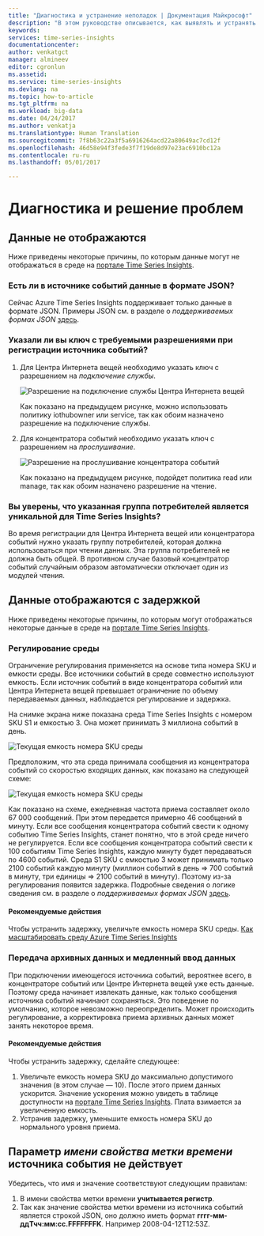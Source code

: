 ```yaml
---
title: "Диагностика и устранение неполадок | Документация Майкрософт"
description: "В этом руководстве описывается, как выявлять и устранять неполадки в среде Time Series Insights."
keywords: 
services: time-series-insights
documentationcenter: 
author: venkatgct
manager: almineev
editor: cgronlun
ms.assetid: 
ms.service: time-series-insights
ms.devlang: na
ms.topic: how-to-article
ms.tgt_pltfrm: na
ms.workload: big-data
ms.date: 04/24/2017
ms.author: venkatja
ms.translationtype: Human Translation
ms.sourcegitcommit: 7f8b63c22a3f5a6916264acd22a80649ac7cd12f
ms.openlocfilehash: 46d58e94f3fede3f7f19de8d97e23ac6910bc12a
ms.contentlocale: ru-ru
ms.lasthandoff: 05/01/2017

---
```

# <a name="diagnose-and-solve-problems"></a>Диагностика и решение проблем

## <a name="i-do-not-see-my-data"></a>Данные не отображаются
Ниже приведены некоторые причины, по которым данные могут не отображаться в среде на [портале Time Series Insights](https://insights.timeseries.azure.com).

### <a name="does-your-event-source-have-data-in-json-format"></a>Есть ли в источнике событий данные в формате JSON?
Сейчас Azure Time Series Insights поддерживает только данные в формате JSON. Примеры JSON см. в разделе о *поддерживаемых формах JSON* [здесь](time-series-insights-send-events.md#supported-json-shapes).

### <a name="when-registering-your-event-source-did-you-provide-the-key-with-required-permissions"></a>Указали ли вы ключ с требуемыми разрешениями при регистрации источника событий?
1. Для Центра Интернета вещей необходимо указать ключ с разрешением на *подключение службы*.

   ![Разрешение на подключение службы Центра Интернета вещей](media/diagnose-and-solve-problems/iothub-serviceconnect-permissions.png)

   Как показано на предыдущем рисунке, можно использовать политику iothubowner или service, так как обоим назначено разрешение на подключение службы.
2. Для концентратора событий необходимо указать ключ с разрешением на *прослушивание*.

   ![Разрешение на прослушивание концентратора событий](media/diagnose-and-solve-problems/eventhub-listen-permissions.png)

   Как показано на предыдущем рисунке, подойдет политика read или manage, так как обоим назначено разрешение на чтение.

### <a name="are-you-sure-that-the-consumer-group-provided-is-exclusive-to-time-series-insights"></a>Вы уверены, что указанная группа потребителей является уникальной для Time Series Insights?
Во время регистрации для Центра Интернета вещей или концентратора событий нужно указать группу потребителей, которая должна использоваться при чтении данных. Эта группа потребителей не должна быть общей. В противном случае базовый концентратор событий случайным образом автоматически отключает один из модулей чтения.

## <a name="i-see-my-data-but-there-is-a-lag"></a>Данные отображаются с задержкой
Ниже приведены некоторые причины, по которым могут отображаться некоторые данные в среде на [портале Time Series Insights](https://insights.timeseries.azure.com).

### <a name="your-environment-might-be-getting-throttled"></a>Регулирование среды
Ограничение регулирования применяется на основе типа номера SKU и емкости среды. Все источники событий в среде совместно используют емкость. Если источник событий в виде концентратора событий или Центра Интернета вещей превышает ограничение по объему передаваемых данных, наблюдается регулирование и задержка.

На снимке экрана ниже показана среда Time Series Insights с номером SKU S1 и емкостью 3. Она может принимать 3 миллиона событий в день.

![Текущая емкость номера SKU среды](media/diagnose-and-solve-problems/environment-sku-current-capacity.png)

Предположим, что эта среда принимала сообщения из концентратора событий со скоростью входящих данных, как показано на следующей схеме:

![Текущая емкость номера SKU среды](media/diagnose-and-solve-problems/eventhub-ingress-rate.png)

Как показано на схеме, ежедневная частота приема составляет около 67 000 сообщений. При этом передается примерно 46 сообщений в минуту. Если все сообщения концентратора событий свести к одному событию Time Series Insights, станет понятно, что в этой среде ничего не регулируется. Если все сообщения концентратора событий свести к 100 событиям Time Series Insights, каждую минуту будет передаваться по 4600 событий. Среда S1 SKU с емкостью 3 может принимать только 2100 событий каждую минуту (миллион событий в день => 700 событий в минуту, три единицы => 2100 событий в минуту). Поэтому из-за регулирования появится задержка. Подробные сведения о логике сведения см. в разделе о *поддерживаемых формах JSON* [здесь](time-series-insights-send-events.md#supported-json-shapes).

#### <a name="recommended-steps"></a>Рекомендуемые действия
Чтобы устранить задержку, увеличьте емкость номера SKU среды. [Как масштабировать среду Azure Time Series Insights](time-series-insights-how-to-scale-your-environment.md)

### <a name="you-might-be-pushing-historical-data-and-hence-the-slow-ingress"></a>Передача архивных данных и медленный ввод данных
При подключении имеющегося источника событий, вероятнее всего, в концентраторе событий или Центре Интернета вещей уже есть данные. Поэтому среда начинает извлекать данные, как только сообщения источника событий начинают сохраняться. Это поведение по умолчанию, которое невозможно переопределить. Может происходить регулирование, а корректировка приема архивных данных может занять некоторое время.

#### <a name="recommended-steps"></a>Рекомендуемые действия
Чтобы устранить задержку, сделайте следующее:
1. Увеличьте емкость номера SKU до максимально допустимого значения (в этом случае — 10). После этого прием данных ускорится. Значение ускорения можно увидеть в таблице доступности на [портале Time Series Insights](https://insights.timeseries.azure.com). Плата взимается за увеличенную емкость.
2. Устранив задержку, уменьшите емкость номера SKU до нормального уровня приема.

## <a name="my-event-source-timestamp-property-name-setting-does-not-work"></a>Параметр *имени свойства метки времени* источника события не действует
Убедитесь, что имя и значение соответствуют следующим правилам:
1. В имени свойства метки времени __учитывается регистр__.
2. Так как значение свойства метки времени из источника событий является строкой JSON, оно должно иметь формат __гггг-мм-ддТчч:мм:сс.FFFFFFFK__. Например 2008-04-12T12:53Z.
